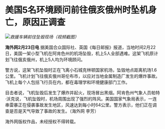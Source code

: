 # 美国5名环境顾问前往俄亥俄州时坠机身亡，原因正调查

![](https://inews.gtimg.com/newsapp_bt/0/15683853899/1000)_救援车辆前往坠毁现场（视频截图）_

**海外网2月23日电**
据美国合众国际社、英国《每日邮报》报道，当地时间2月22日，美国一架小型飞机在阿肯色州的机场坠毁，机上5人全部遇难。这架飞机原计划飞往俄亥俄州，机上5人均为环境顾问。

警方说，这架飞机坠毁时正在飞离小石城克林顿国家机场，坠毁地点距离机场1.6公里。飞机计划飞往俄亥俄州哥伦布市，以应对当地金属制造厂发生的爆炸事故。飞机上每个人包括飞行员在内，都在毒理学和环境健康部门工作。

目击者说，飞机坠毁后发生了爆炸并起火，现场冒出黑烟。阿肯色州气象人员帕特·沃克说，飞机坠毁时，机场周围出现了强烈的阵风。美国国家气象局表示，一连串雷暴正在侵袭事故发生地区，风速达到每小时64公里。警方表示，他们正在调查是否是天气导致了事故的发生。（海外网
李芳）

海外网版权作品，未经授权不得转载。


